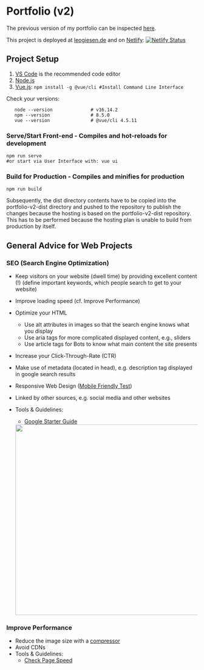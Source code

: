 # Portfolio (v2)

The previous version of my portfolio can be inspected [here](https://github.com/lgiesen/portfolio-v1).

This project is deployed at [leogiesen.de](https://leogiesen.de) and on [Netlify](https://giesen.netlify.app/): [![Netlify Status](https://api.netlify.com/api/v1/badges/56383890-7eca-4786-9aad-0d4d3cfcc507/deploy-status)](https://app.netlify.com/sites/giesen/deploys)

## Project Setup

1. [VS Code](https://code.visualstudio.com "VS Code") is the recommended code editor
2. [Node.js](https://nodejs.org/en/download/ "Node 14.15.1")
3. [Vue.js](https://v3.vuejs.org/guide/installation.html#cli): `npm install -g @vue/cli #Install Command Line Interface`

Check your versions:

```
   node --version              # v16.14.2
   npm --version               # 8.5.0
   vue --version               # @vue/cli 4.5.11
```

### Serve/Start Front-end - Compiles and hot-reloads for development

```
npm run serve
#or start via User Interface with: vue ui
```

### Build for Production - Compiles and minifies for production

```
npm run build
```

Subsequently, the dist directory contents have to be copied into the portfolio-v2-dist directory and pushed to the repository to publish the changes because the hosting is based on the portfolio-v2-dist repository. This has to be performed because the hosting plan is unable to build from production by itself.

## General Advice for Web Projects

### SEO (Search Engine Optimization)

- Keep visitors on your website (dwell time) by providing excellent content (!) (define important keywords, which people search to get to your website)
- Improve loading speed (cf. Improve Performance)
- Optimize your HTML
  - Use alt attributes in images so that the search engine knows what you display
  - Use aria tags for more complicated displayed content, e.g., sliders
  - Use article tags for Bots to know what main content the site presents
- Increase your Click-Through-Rate (CTR)
- Make use of metadata (located in head), e.g. description tag displayed in google search results
- Responsive Web Design ([Mobile Friendly Test](https://search.google.com/test/mobile-friendly))
- Linked by other sources, e.g. social media and other websites
- Tools & Guidelines:

  - [Google Starter Guide](https://developers.google.com/search/docs/beginner/seo-starter-guide)

   <img src="https://moz.imgix.net/learn/guides/Mozlows-01-outline.svg?auto=format&ch=Width&fit=max&q=50&s=e088165a17e355b8186964266ef71ca5" width="500px">

### Improve Performance

- Reduce the image size with a [compressor](http://jpeg-optimizer.com/)
- Avoid CDNs
- Tools & Guidelines:
  - [Check Page Speed](https://developers.google.com/speed/pagespeed/insights/)
